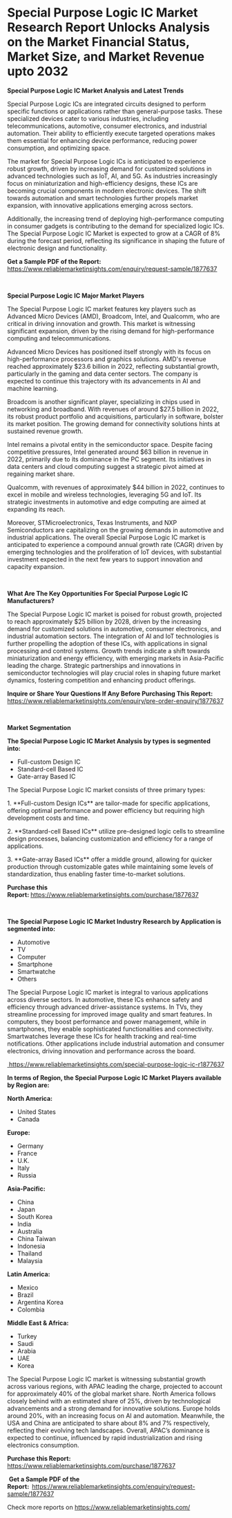 <p><h1>Special Purpose Logic IC Market Research Report Unlocks Analysis on the Market Financial Status, Market Size, and Market Revenue upto 2032</h1></p><p><strong>Special Purpose Logic IC Market Analysis and Latest Trends</strong></p>
<p><p>Special Purpose Logic ICs are integrated circuits designed to perform specific functions or applications rather than general-purpose tasks. These specialized devices cater to various industries, including telecommunications, automotive, consumer electronics, and industrial automation. Their ability to efficiently execute targeted operations makes them essential for enhancing device performance, reducing power consumption, and optimizing space.</p><p>The market for Special Purpose Logic ICs is anticipated to experience robust growth, driven by increasing demand for customized solutions in advanced technologies such as IoT, AI, and 5G. As industries increasingly focus on miniaturization and high-efficiency designs, these ICs are becoming crucial components in modern electronic devices. The shift towards automation and smart technologies further propels market expansion, with innovative applications emerging across sectors.</p><p>Additionally, the increasing trend of deploying high-performance computing in consumer gadgets is contributing to the demand for specialized logic ICs. The Special Purpose Logic IC Market is expected to grow at a CAGR of 8% during the forecast period, reflecting its significance in shaping the future of electronic design and functionality.</p></p>
<p><strong>Get a Sample PDF of the Report:&nbsp;</strong> <a href="https://www.reliablemarketinsights.com/enquiry/request-sample/1877637?utm_campaign=2538&utm_medium=2&utm_source=Github&utm_content=ia&utm_term=06042025&utm_id=special-purpose-logic-ic">https://www.reliablemarketinsights.com/enquiry/request-sample/1877637</a></p>
<p>&nbsp;</p>
<p><strong>Special Purpose Logic IC Major Market Players</strong></p>
<p><p>The Special Purpose Logic IC market features key players such as Advanced Micro Devices (AMD), Broadcom, Intel, and Qualcomm, who are critical in driving innovation and growth. This market is witnessing significant expansion, driven by the rising demand for high-performance computing and telecommunications.</p><p>Advanced Micro Devices has positioned itself strongly with its focus on high-performance processors and graphics solutions. AMD's revenue reached approximately $23.6 billion in 2022, reflecting substantial growth, particularly in the gaming and data center sectors. The company is expected to continue this trajectory with its advancements in AI and machine learning.</p><p>Broadcom is another significant player, specializing in chips used in networking and broadband. With revenues of around $27.5 billion in 2022, its robust product portfolio and acquisitions, particularly in software, bolster its market position. The growing demand for connectivity solutions hints at sustained revenue growth.</p><p>Intel remains a pivotal entity in the semiconductor space. Despite facing competitive pressures, Intel generated around $63 billion in revenue in 2022, primarily due to its dominance in the PC segment. Its initiatives in data centers and cloud computing suggest a strategic pivot aimed at regaining market share.</p><p>Qualcomm, with revenues of approximately $44 billion in 2022, continues to excel in mobile and wireless technologies, leveraging 5G and IoT. Its strategic investments in automotive and edge computing are aimed at expanding its reach.</p><p>Moreover, STMicroelectronics, Texas Instruments, and NXP Semiconductors are capitalizing on the growing demands in automotive and industrial applications. The overall Special Purpose Logic IC market is anticipated to experience a compound annual growth rate (CAGR) driven by emerging technologies and the proliferation of IoT devices, with substantial investment expected in the next few years to support innovation and capacity expansion.</p></p>
<p>&nbsp;</p>
<p><strong>What Are The Key Opportunities For Special Purpose Logic IC Manufacturers?</strong></p>
<p><p>The Special Purpose Logic IC market is poised for robust growth, projected to reach approximately $25 billion by 2028, driven by the increasing demand for customized solutions in automotive, consumer electronics, and industrial automation sectors. The integration of AI and IoT technologies is further propelling the adoption of these ICs, with applications in signal processing and control systems. Growth trends indicate a shift towards miniaturization and energy efficiency, with emerging markets in Asia-Pacific leading the charge. Strategic partnerships and innovations in semiconductor technologies will play crucial roles in shaping future market dynamics, fostering competition and enhancing product offerings.</p></p>
<p><strong>Inquire or Share Your Questions If Any Before Purchasing This Report:</strong> <a href="https://www.reliablemarketinsights.com/enquiry/pre-order-enquiry/1877637?utm_campaign=2538&utm_medium=2&utm_source=Github&utm_content=ia&utm_term=06042025&utm_id=special-purpose-logic-ic">https://www.reliablemarketinsights.com/enquiry/pre-order-enquiry/1877637</a></p>
<p>&nbsp;</p>
<p><strong>Market Segmentation</strong></p>
<p><strong>The Special Purpose Logic IC Market Analysis by types is segmented into:</strong></p>
<p><ul><li>Full-custom Design IC</li><li>Standard-cell Based IC</li><li>Gate-array Based IC</li></ul></p>
<p><p>The Special Purpose Logic IC market consists of three primary types: </p><p>1. **Full-custom Design ICs** are tailor-made for specific applications, offering optimal performance and power efficiency but requiring high development costs and time. </p><p>2. **Standard-cell Based ICs** utilize pre-designed logic cells to streamline design processes, balancing customization and efficiency for a range of applications. </p><p>3. **Gate-array Based ICs** offer a middle ground, allowing for quicker production through customizable gates while maintaining some levels of standardization, thus enabling faster time-to-market solutions.</p></p>
<p><strong>Purchase this Report:&nbsp;</strong><a href="https://www.reliablemarketinsights.com/purchase/1877637?utm_campaign=2538&utm_medium=2&utm_source=Github&utm_content=ia&utm_term=06042025&utm_id=special-purpose-logic-ic">https://www.reliablemarketinsights.com/purchase/1877637</a></p>
<p>&nbsp;</p>
<p><strong>The Special Purpose Logic IC Market Industry Research by Application is segmented into:</strong></p>
<p><ul><li>Automotive</li><li>TV</li><li>Computer</li><li>Smartphone</li><li>Smartwatche</li><li>Others</li></ul></p>
<p><p>The Special Purpose Logic IC market is integral to various applications across diverse sectors. In automotive, these ICs enhance safety and efficiency through advanced driver-assistance systems. In TVs, they streamline processing for improved image quality and smart features. In computers, they boost performance and power management, while in smartphones, they enable sophisticated functionalities and connectivity. Smartwatches leverage these ICs for health tracking and real-time notifications. Other applications include industrial automation and consumer electronics, driving innovation and performance across the board.</p></p>
<p><a href="https://www.reliablemarketinsights.com/special-purpose-logic-ic-r1877637?utm_campaign=2538&utm_medium=2&utm_source=Github&utm_content=ia&utm_term=06042025&utm_id=special-purpose-logic-ic">&nbsp;https://www.reliablemarketinsights.com/special-purpose-logic-ic-r1877637</a></p>
<p><strong>In terms of Region, the Special Purpose Logic IC Market Players available by Region are:</strong></p>
<p>
    <p> <strong> North America: </strong>
        <ul>
            <li>United States</li>
            <li>Canada</li>
        </ul>
        </p> 
    <p> <strong> Europe: </strong>
        <ul>
            <li>Germany</li>
            <li>France</li>
            <li>U.K.</li>
            <li>Italy</li>
            <li>Russia</li>
        </ul>
        </p> 
    <p> <strong> Asia-Pacific: </strong>
        <ul>
            <li>China</li>
            <li>Japan</li>
            <li>South Korea</li>
            <li>India</li>
            <li>Australia</li>
            <li>China Taiwan</li>
            <li>Indonesia</li>
            <li>Thailand</li>
            <li>Malaysia</li>
        </ul>
        </p> 
    <p> <strong> Latin America: </strong>
        <ul>
            <li>Mexico</li>
            <li>Brazil</li>
            <li>Argentina Korea</li>
            <li>Colombia</li>
        </ul>
        </p> 
    <p> <strong> Middle East & Africa: </strong>
        <ul>
            <li>Turkey</li>
            <li>Saudi</li>
            <li>Arabia</li>
            <li>UAE</li>
            <li>Korea</li>
        </ul>
    </p>
    </p>
<p><p>The Special Purpose Logic IC market is witnessing substantial growth across various regions, with APAC leading the charge, projected to account for approximately 40% of the global market share. North America follows closely behind with an estimated share of 25%, driven by technological advancements and a strong demand for innovative solutions. Europe holds around 20%, with an increasing focus on AI and automation. Meanwhile, the USA and China are anticipated to share about 8% and 7% respectively, reflecting their evolving tech landscapes. Overall, APAC’s dominance is expected to continue, influenced by rapid industrialization and rising electronics consumption.</p></p>
<p><strong>Purchase this Report: </strong><a href="https://www.reliablemarketinsights.com/purchase/1877637?utm_campaign=2538&utm_medium=2&utm_source=Github&utm_content=ia&utm_term=06042025&utm_id=special-purpose-logic-ic">https://www.reliablemarketinsights.com/purchase/1877637</a></p>
<p>&nbsp;<strong>Get a Sample PDF of the Report:&nbsp;&nbsp;</strong><a href="https://www.reliablemarketinsights.com/enquiry/request-sample/1877637?utm_campaign=2538&utm_medium=2&utm_source=Github&utm_content=ia&utm_term=06042025&utm_id=special-purpose-logic-ic">https://www.reliablemarketinsights.com/enquiry/request-sample/1877637</a></p>
<p><strong></strong></p>
<p>Check more reports on <a href="https://www.reliablemarketinsights.com/?utm_campaign=2538&utm_medium=2&utm_source=Github&utm_content=ia&utm_term=06042025&utm_id=special-purpose-logic-ic">https://www.reliablemarketinsights.com/</a></p>
